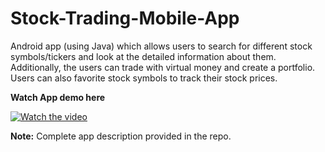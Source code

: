 # Stock-Trading-Mobile-App

Android app (using Java) which allows users to search for different stock symbols/tickers and look at the detailed information about them. Additionally, the users can trade with virtual money and create a portfolio. Users can also favorite stock symbols to track their stock prices.

<b> Watch App demo here </b>

[![Watch the video](https://img.youtube.com/vi/vhHOL3dNZds/maxresdefault.jpg)](https://www.youtube.com/watch?v=vhHOL3dNZds)

<b>Note:</b> Complete app description provided in the repo. 

